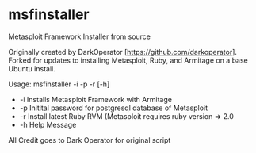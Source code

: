 # msfinstaller
Metasploit Framework Installer from source

Originally created by DarkOperator [https://github.com/darkoperator]. 
Forked for updates to installing Metasploit, Ruby, and Armitage on a base Ubuntu install.

Usage:
msfinstaller -i -p <password> -r [-h]
* -i Installs Metasploit Framework with Armitage
* -p Initital password for postgresql database of Metasploit
* -r Install latest Ruby RVM (Metasploit requires ruby version => 2.0
* -h Help Message

All Credit goes to Dark Operator for original script
